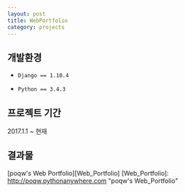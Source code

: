 ```yaml
---
layout: post
title: WebPortfolio
category: projects
---
```


## 개발환경
+ <pre><code>Django == 1.10.4</code></pre>
+ <pre><code>Python == 3.4.3</code></pre>

## 프로젝트 기간
2017.1.1 ~ 현재

## 결과물
[poqw's Web Portfolio][Web_Portfolio]
[Web_Portfolio]: http://poqw.pythonanywhere.com "poqw's Web_Portfolio"




